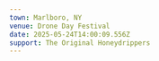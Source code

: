 ```yaml
---
town: Marlboro, NY
venue: Drone Day Festival
date: 2025-05-24T14:00:09.556Z
support: The Original Honeydrippers
---
```

